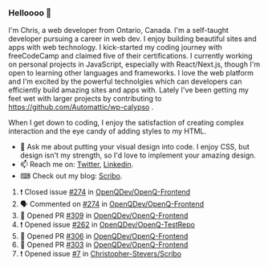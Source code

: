 ### Helloooo 👋

I'm Chris, a web developer from Ontario, Canada. I'm a self-taught developer pursuing a career in web dev. I enjoy building beautiful sites and apps with web technology.
I kick-started my coding journey with freeCodeCamp and claimed five of their certifications.  I currently working on personal projects in JavaScript, especially with React/Next.js, though I'm open to learning other languages and frameworks. I love the web platform and I'm excited by the powerful technolgies which can developers can efficiently build amazing sites and apps with. Lately I've been getting my feet wet with larger projects by contributing to https://github.com/Automattic/wp-calypso .

When I get down to coding, I enjoy the satisfaction of creating complex interaction and the eye candy of adding styles to my HTML. 

- 💬 Ask me about putting your visual design into code. I enjoy CSS, but design isn't my strength, so I'd love to implement your amazing design.
- 📫 Reach me on: [Twitter](https://twitter.com/Christo28120856), [Linkedin](https://www.linkedin.com/in/christopher-stevers-07b9a5204/).
- ⌨ Check out my blog: [Scribo](https://christopherstevers.cf).
<!--
**Christopher-Stevers/Christopher-Stevers** is a ✨ _special_ ✨ repository because its `README.md` (this file) appears on your GitHub profile.

Here are some ideas to get you started:

- 🔭 I’m currently working on ...
- 🌱 I’m currently learning ...
- 👯 I’m looking to collaborate on ...
- 🤔 I’m looking for help with ...
- 😄 Pronouns: ...
- ⚡ Fun fact: ...
-->

<!--START_SECTION:activity-->
1. ❗️ Closed issue [#274](https://github.com/OpenQDev/OpenQ-Frontend/issues/274) in [OpenQDev/OpenQ-Frontend](https://github.com/OpenQDev/OpenQ-Frontend)
2. 🗣 Commented on [#274](https://github.com/OpenQDev/OpenQ-Frontend/issues/274) in [OpenQDev/OpenQ-Frontend](https://github.com/OpenQDev/OpenQ-Frontend)
3. 💪 Opened PR [#309](https://github.com/OpenQDev/OpenQ-Frontend/pull/309) in [OpenQDev/OpenQ-Frontend](https://github.com/OpenQDev/OpenQ-Frontend)
4. ❗️ Opened issue [#262](https://github.com/OpenQDev/OpenQ-TestRepo/issues/262) in [OpenQDev/OpenQ-TestRepo](https://github.com/OpenQDev/OpenQ-TestRepo)
5. 💪 Opened PR [#306](https://github.com/OpenQDev/OpenQ-Frontend/pull/306) in [OpenQDev/OpenQ-Frontend](https://github.com/OpenQDev/OpenQ-Frontend)
6. 💪 Opened PR [#303](https://github.com/OpenQDev/OpenQ-Frontend/pull/303) in [OpenQDev/OpenQ-Frontend](https://github.com/OpenQDev/OpenQ-Frontend)
7. ❗️ Opened issue [#7](https://github.com/Christopher-Stevers/Scribo/issues/7) in [Christopher-Stevers/Scribo](https://github.com/Christopher-Stevers/Scribo)
<!--END_SECTION:activity-->

